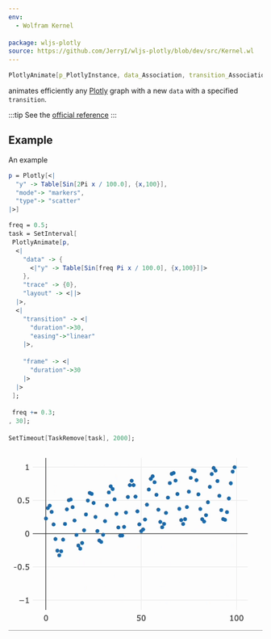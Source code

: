 ```yaml
---
env:
  - Wolfram Kernel

package: wljs-plotly
source: https://github.com/JerryI/wljs-plotly/blob/dev/src/Kernel.wl
---
```

```mathematica
PlotlyAnimate[p_PlotlyInstance, data_Association, transition_Association]
```

animates efficiently any [Plotly](frontend/Reference/Plotly/Plotly.md) graph with a new `data` with a specified `transition`. 

:::tip
See the [official reference](https://plotly.com/javascript/plotlyjs-function-reference/)
:::

## Example
An example

```mathematica
p = Plotly[<|
  "y" -> Table[Sin[2Pi x / 100.0], {x,100}],
  "mode"-> "markers",
  "type"-> "scatter"
|>]
```

```mathematica
freq = 0.5;
task = SetInterval[
 PlotlyAnimate[p, 
  <|
    "data" -> {
      <|"y" -> Table[Sin[freq Pi x / 100.0], {x,100}]|>
    },
    "trace" -> {0},
    "layout" -> <||>
  |>,
  <|
    "transition" -> <|
      "duration"->30,
      "easing"->"linear"
    |>,
    
    "frame" -> <|
      "duration"->30
    |>
  |>
 ];

 freq += 0.3;
, 30];

SetTimeout[TaskRemove[task], 2000];
```

![](../../../imgs/PlotlyAnimate-ezgif.com-optipng.png)
